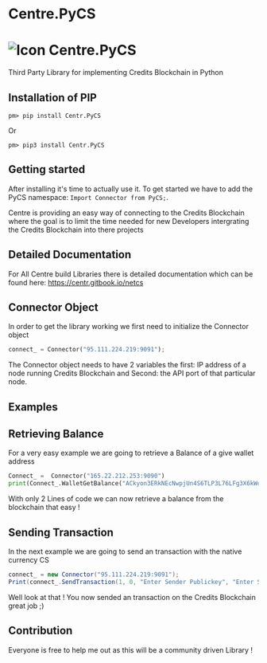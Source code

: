 # Centre.PyCS
# ![Icon](https://centr.tech/wp-content/uploads/CENTR-Concept-Logo-1.png) Centre.PyCS
Third Party Library for implementing Credits Blockchain in Python

## Installation of PIP
```
pm> pip install Centr.PyCS 
```
Or
```
pm> pip3 install Centr.PyCS 
```

## Getting started

After installing it's time to actually use it. To get started we have to add the PyCS namespace:  `Import Connector from PyCS;`.

Centre is providing an easy way of connecting to the Credits Blockchain where the goal is to limit the time needed for new Developers intergrating the Credits Blockchain into there projects

## Detailed Documentation

For All Centre build Libraries there is detailed documentation which can be found here:
https://centr.gitbook.io/netcs

## Connector Object

In order to get the library working we first need to initialize the Connector object
```python
connect_ = Connector("95.111.224.219:9091");
```
The Connector object needs to have 2 variables the first: IP address of a node running Credits Blockchain and Second: the API port of that particular node.

## Examples
Retrieving Balance
--
For a very easy example we are going to retrieve a Balance of a give wallet address
```python
Connect_ =  Connector("165.22.212.253:9090")
print(Connect_.WalletGetBalance("ACkyon3ERkNEcNwpjUn4S6TLP3L76LFg3X6kWoJx82dK"))
```
With only 2 Lines of code we can now retrieve a balance from the blockchain that easy !

Sending Transaction
--
In the next example we are going to send an transaction with the native currency CS
```csharp
connect_ = new Connector("95.111.224.219:9091");
Print(connect_.SendTransaction(1, 0, "Enter Sender Publickey", "Enter Sender Privatekey", "Enter Receiver Publickey"));
```
Well look at that ! You now sended an transaction on the Credits Blockchain great job ;)

## Contribution

Everyone is free to help me out as this will be a community driven Library !
